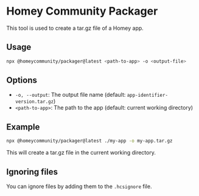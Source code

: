 # Homey Community Packager

This tool is used to create a tar.gz file of a Homey app.

## Usage

```bash
npx @homeycommunity/packager@latest <path-to-app> -o <output-file>
```

## Options

- `-o, --output`: The output file name (default: `app-identifier-version.tar.gz`)
- `<path-to-app>`: The path to the app (default: current working directory)

## Example

```bash
npx @homeycommunity/packager@latest ./my-app -o my-app.tar.gz
```

This will create a tar.gz file in the current working directory.

## Ignoring files

You can ignore files by adding them to the `.hcsignore` file.
